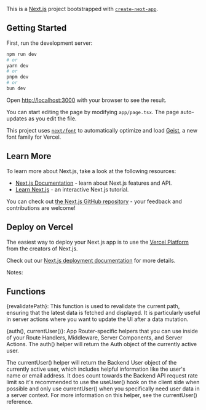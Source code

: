 This is a [Next.js](https://nextjs.org) project bootstrapped with [`create-next-app`](https://nextjs.org/docs/app/api-reference/cli/create-next-app).

## Getting Started

First, run the development server:

```bash
npm run dev
# or
yarn dev
# or
pnpm dev
# or
bun dev
```

Open [http://localhost:3000](http://localhost:3000) with your browser to see the result.

You can start editing the page by modifying `app/page.tsx`. The page auto-updates as you edit the file.

This project uses [`next/font`](https://nextjs.org/docs/app/building-your-application/optimizing/fonts) to automatically optimize and load [Geist](https://vercel.com/font), a new font family for Vercel.

## Learn More

To learn more about Next.js, take a look at the following resources:

- [Next.js Documentation](https://nextjs.org/docs) - learn about Next.js features and API.
- [Learn Next.js](https://nextjs.org/learn) - an interactive Next.js tutorial.

You can check out [the Next.js GitHub repository](https://github.com/vercel/next.js) - your feedback and contributions are welcome!

## Deploy on Vercel

The easiest way to deploy your Next.js app is to use the [Vercel Platform](https://vercel.com/new?utm_medium=default-template&filter=next.js&utm_source=create-next-app&utm_campaign=create-next-app-readme) from the creators of Next.js.

Check out our [Next.js deployment documentation](https://nextjs.org/docs/app/building-your-application/deploying) for more details.

Notes:
## Functions
{revalidatePath}: This function is used to revalidate the current path, ensuring that the latest data is fetched and displayed. It is particularly useful in server actions where you want to update the UI after a data mutation.

{auth(), currentUser()}: App Router-specific helpers that you can use inside of your Route Handlers, Middleware, Server Components, and Server Actions.
The auth() helper will return the 
Auth object of the currently active user.

The currentUser() helper will return the 
Backend User object of the currently active user, which includes helpful information like the user's name or email address. It does count towards the Backend API request rate limit so it's recommended to use the useUser() hook on the client side when possible and only use currentUser() when you specifically need user data in a server context. For more information on this helper, see the 
currentUser()
 reference.